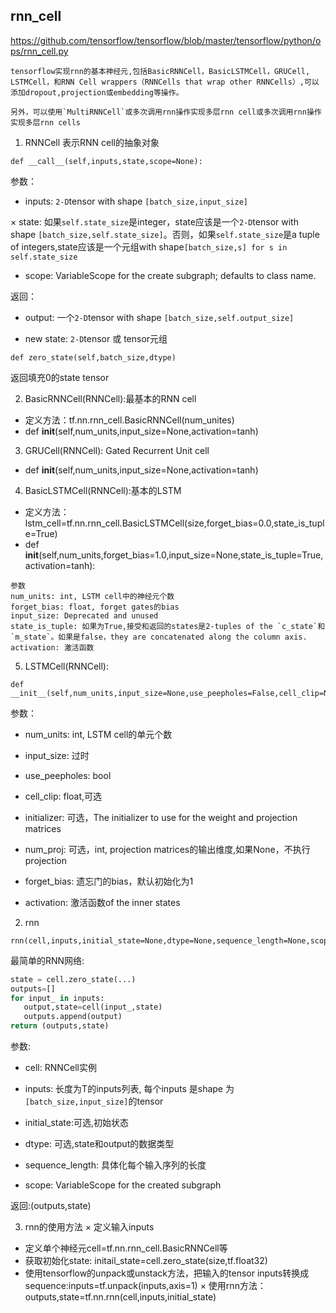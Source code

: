 ## rnn_cell
https://github.com/tensorflow/tensorflow/blob/master/tensorflow/python/ops/rnn_cell.py
```
tensorflow实现rnn的基本神经元,包括BasicRNNCell，BasicLSTMCell，GRUCell, LSTMCell，和RNN Cell wrappers（RNNCells that wrap other RNNCells）,可以添加dropout,projection或embedding等操作。

另外，可以使用`MultiRNNCell`或多次调用rnn操作实现多层rnn cell或多次调用rnn操作实现多层rnn cells

```

1. RNNCell 
表示RNN cell的抽象对象
```
def __call__(self,inputs,state,scope=None):
```
参数：
* inputs: `2-D`tensor with shape `[batch_size,input_size]`

× state: 如果`self.state_size`是integer，state应该是一个`2-D`tensor with shape `[batch_size,self.state_size]`。否则，如果`self.state_size`是a tuple of integers,state应该是一个元组with shape`[batch_size,s] for s in self.state_size`

* scope: VariableScope for the create subgraph; defaults to class name.

返回：

* output: 一个`2-D`tensor with shape `[batch_size,self.output_size]`

* new state: `2-D`tensor 或 tensor元组

```
def zero_state(self,batch_size,dtype)
```
返回填充0的state tensor

2. BasicRNNCell(RNNCell):最基本的RNN cell 
* 定义方法：tf.nn.rnn_cell.BasicRNNCell(num_unites)
* def __init__(self,num_units,input_size=None,activation=tanh)

3. GRUCell(RNNCell): Gated Recurrent Unit cell
* def __init__(self,num_units,input_size=None,activation=tanh) 

4. BasicLSTMCell(RNNCell):基本的LSTM
* 定义方法： lstm_cell=tf.nn.rnn_cell.BasicLSTMCell(size,forget_bias=0.0,state_is_tuple=True)
* def __init__(self,num_units,forget_bias=1.0,input_size=None,state_is_tuple=True,activation=tanh):

```
参数
num_units: int, LSTM cell中的神经元个数
forget_bias: float, forget gates的bias
input_size: Deprecated and unused
state_is_tuple: 如果为True,接受和返回的states是2-tuples of the `c_state`和`m_state`。如果是false，they are concatenated along the column axis.
activation: 激活函数
```

5. LSTMCell(RNNCell):
```
def __init__(self,num_units,input_size=None,use_peepholes=False,cell_clip=None,initializer=None,num_proj=None,proj_clip=None,num_unit_shards=1,num_proj_shards=1,forget_bias=1.0,state_is_tuple=True,activation=tanh):
```
参数：

* num_units: int, LSTM cell的单元个数

* input_size: 过时

* use_peepholes: bool

* cell_clip: float,可选

* initializer: 可选，The initializer to use for the weight and projection matrices

* num_proj: 可选，int, projection matrices的输出维度,如果None，不执行projection

* forget_bias: 遗忘门的bias，默认初始化为1

* activation: 激活函数of the inner states

2. rnn

```
rnn(cell,inputs,initial_state=None,dtype=None,sequence_length=None,scope=None)
```
最简单的RNN网络:
```python
state = cell.zero_state(...)
outputs=[]
for input_ in inputs:
   output,state=cell(input_,state)
   outputs.append(output)
return (outputs,state)
```

参数:

* cell: RNNCell实例

* inputs: 长度为T的inputs列表, 每个inputs 是shape 为`[batch_size,input_size]`的tensor

* initial_state:可选,初始状态

* dtype: 可选,state和output的数据类型

* sequence_length: 具体化每个输入序列的长度

* scope: VariableScope for the created subgraph

返回:(outputs,state)

3. rnn的使用方法
× 定义输入inputs
* 定义单个神经元cell=tf.nn.rnn_cell.BasicRNNCell等
* 获取初始化state: initail_state=cell.zero_state(size,tf.float32)
* 使用tensorflow的unpack或unstack方法，把输入的tensor inputs转换成sequence:inputs=tf.unpack(inputs,axis=1) 
× 使用rnn方法：outputs,state=tf.nn.rnn(cell,inputs,initial_state)
